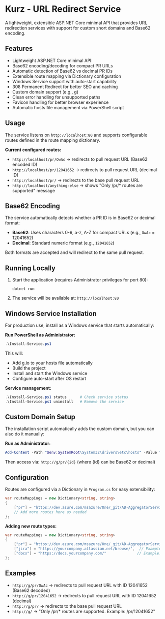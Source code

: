 # Kurz - URL Redirect Service

A lightweight, extensible ASP.NET Core minimal API that provides URL redirection services with support for custom short domains and Base62 encoding.

## Features

- Lightweight ASP.NET Core minimal API
- Base62 encoding/decoding for compact PR URLs
- Automatic detection of Base62 vs decimal PR IDs
- Extensible route mapping via Dictionary configuration
- Windows Service support with auto-start capability
- 308 Permanent Redirect for better SEO and caching
- Custom domain support (e.g., g)
- Clean error handling for unsupported paths
- Favicon handling for better browser experience
- Automatic hosts file management via PowerShell script

## Usage

The service listens on `http://localhost:80` and supports configurable routes defined in the route mapping dictionary.

**Current configured routes:**
- `http://localhost/pr/OwAc` → redirects to pull request URL (Base62 encoded ID)
- `http://localhost/pr/12041652` → redirects to pull request URL (decimal ID)
- `http://localhost/pr/` → redirects to the base pull request URL
- `http://localhost/anything-else` → shows "Only /pr/* routes are supported" message

## Base62 Encoding

The service automatically detects whether a PR ID is in Base62 or decimal format:
- **Base62**: Uses characters 0-9, a-z, A-Z for compact URLs (e.g., `OwAc` = 12041652)
- **Decimal**: Standard numeric format (e.g., `12041652`)

Both formats are accepted and will redirect to the same pull request.

## Running Locally

1. Start the application (requires Administrator privileges for port 80):
   ```
   dotnet run
   ```

2. The service will be available at: `http://localhost:80`

## Windows Service Installation

For production use, install as a Windows service that starts automatically:

**Run PowerShell as Administrator:**
```powershell
.\Install-Service.ps1
```

This will:
- Add g.io to your hosts file automatically
- Build the project
- Install and start the Windows service
- Configure auto-start after OS restart

**Service management:**
```powershell
.\Install-Service.ps1 status      # Check service status
.\Install-Service.ps1 uninstall   # Remove the service
```

## Custom Domain Setup

The installation script automatically adds the custom domain, but you can also do it manually:

**Run as Administrator:**
```powershell
Add-Content -Path "$env:SystemRoot\System32\drivers\etc\hosts" -Value "127.0.0.1 g" -Force
```

Then access via: `http://g/pr/{id}` (where {id} can be Base62 or decimal)

## Configuration

Routes are configured via a Dictionary in `Program.cs` for easy extensibility:

```csharp
var routeMappings = new Dictionary<string, string>
{
    ["pr"] = "https://dev.azure.com/msazure/One/_git/AD-AggregatorService-Workloads/pullrequest/"
    // Add more routes here as needed
};
```

**Adding new route types:**
```csharp
var routeMappings = new Dictionary<string, string>
{
    ["pr"] = "https://dev.azure.com/msazure/One/_git/AD-AggregatorService-Workloads/pullrequest/",
    ["jira"] = "https://yourcompany.atlassian.net/browse/",  // Example: /jira/PROJ-123
    ["docs"] = "https://docs.yourcompany.com/"              // Example: /docs/api-guide
};
```

## Examples

- `http://g/pr/OwAc` → redirects to pull request URL with ID 12041652 (Base62 decoded)
- `http://g/pr/12041652` → redirects to pull request URL with ID 12041652 (decimal)
- `http://g/pr/` → redirects to the base pull request URL  
- `http://g/` → "Only /pr/* routes are supported. Example: /pr/12041652"
